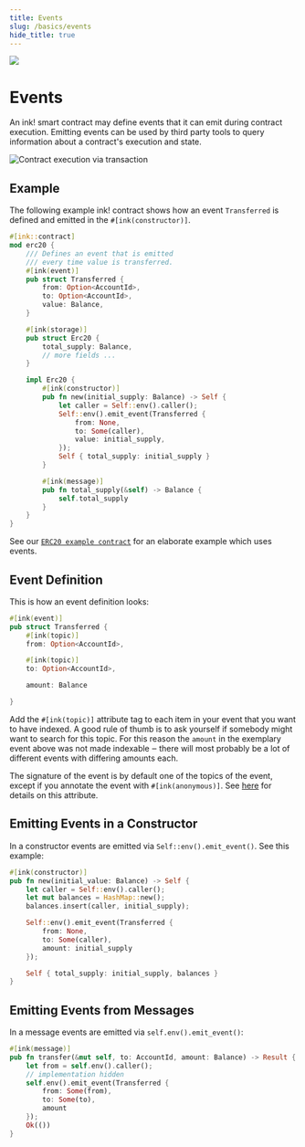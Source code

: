 ```yaml
---
title: Events
slug: /basics/events
hide_title: true
---
```


<img src="/img/title/balloons-1.svg" className="titlePic" />

# Events

An ink! smart contract may define events that it can emit during contract execution.
Emitting events can be used by third party tools to query information about a contract's
execution and state.

![Contract execution via transaction](/img/events.svg)

## Example

The following example ink! contract shows how an event `Transferred` is defined and
emitted in the `#[ink(constructor)]`.

```rust
#[ink::contract]
mod erc20 {
    /// Defines an event that is emitted
    /// every time value is transferred.
    #[ink(event)]
    pub struct Transferred {
        from: Option<AccountId>,
        to: Option<AccountId>,
        value: Balance,
    }

    #[ink(storage)]
    pub struct Erc20 {
        total_supply: Balance,
        // more fields ...
    }

    impl Erc20 {
        #[ink(constructor)]
        pub fn new(initial_supply: Balance) -> Self {
            let caller = Self::env().caller();
            Self::env().emit_event(Transferred {
                from: None,
                to: Some(caller),
                value: initial_supply,
            });
            Self { total_supply: initial_supply }
        }

        #[ink(message)]
        pub fn total_supply(&self) -> Balance {
            self.total_supply
        }
    }
}
```

See our [`ERC20 example contract`](https://github.com/paritytech/ink-examples/blob/main/erc20/lib.rs) 
for an elaborate example which uses events.

## Event Definition

This is how an event definition looks:

```rust
#[ink(event)]
pub struct Transferred {
    #[ink(topic)]
    from: Option<AccountId>,

    #[ink(topic)]
    to: Option<AccountId>,

    amount: Balance

}
```

Add the `#[ink(topic)]` attribute tag to each item in your event that you want to have indexed.
A good rule of thumb is to ask yourself if somebody might want to search for this topic.
For this reason the `amount` in the exemplary event above was not
made indexable ‒ there will most probably be a lot of different events with
differing amounts each.

The signature of the event is by default one of the topics of the event, except
if you annotate the event with `#[ink(anonymous)]`.
See [here](../macros-attributes/anonymous.md) for details on this attribute.


## Emitting Events in a Constructor

In a constructor events are emitted via `Self::env().emit_event()`.
See this example:

```rust
#[ink(constructor)]
pub fn new(initial_value: Balance) -> Self {
    let caller = Self::env().caller();
    let mut balances = HashMap::new();
    balances.insert(caller, initial_supply);

    Self::env().emit_event(Transferred {
        from: None,
        to: Some(caller),
        amount: initial_supply
    });

    Self { total_supply: initial_supply, balances }
}
```

## Emitting Events from Messages

In a message events are emitted via `self.env().emit_event()`:

```rust
#[ink(message)]
pub fn transfer(&mut self, to: AccountId, amount: Balance) -> Result {
    let from = self.env().caller();
    // implementation hidden
    self.env().emit_event(Transferred {
        from: Some(from),
        to: Some(to),
        amount
    });
    Ok(())
}
```

